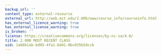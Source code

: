 ```yaml
---
backup_url: ''
content_type: external-resource
external_url: http://web.mit.edu/2.00b/www/course_info/courseinfo.html
has_external_licence_warning: true
has_external_license_warning: true
is_broken: ''
license: https://creativecommons.org/licenses/by-nc-sa/4.0/
title: 2.00B MOST RECENT CLASS
uid: 1a66b1ab-bd95-4fa1-bd41-8bc035b5dccb
---
```

